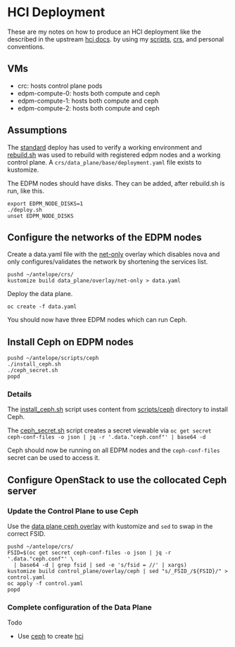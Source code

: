 # HCI Deployment

These are my notes on how to produce an HCI deployment like the
described in the upstream
[hci docs](https://github.com/openstack-k8s-operators/docs/blob/main/hci.md).
by using my [scripts](../scripts), [crs](../crs), and personal
conventions.

## VMs

- crc: hosts control plane pods
- edpm-compute-0: hosts both compute and ceph
- edpm-compute-1: hosts both compute and ceph
- edpm-compute-2: hosts both compute and ceph

## Assumptions

The [standard](standard.md) deploy has used to verify a working
environment and [rebuild.sh](../scripts/rebuild.sh) was used to
rebuild with registered edpm nodes and a working control plane.
A `crs/data_plane/base/deployment.yaml` file exists to kustomize.

The EDPM nodes should have disks. They can be added, after rebuild.sh
is run, like this.
```
export EDPM_NODE_DISKS=1
./deploy.sh
unset EDPM_NODE_DISKS
```

## Configure the networks of the EDPM nodes

Create a data.yaml file with the
[net-only](../crs/data_plane/overlay/net-only)
overlay which disables nova and only configures/validates the network
by shortening the services list.
```
pushd ~/antelope/crs/
kustomize build data_plane/overlay/net-only > data.yaml
```
Deploy the data plane.
```
oc create -f data.yaml
```
You should now have three EDPM nodes which can run Ceph.

## Install Ceph on EDPM nodes

```
pushd ~/antelope/scripts/ceph
./install_ceph.sh
./ceph_secret.sh
popd
```

### Details

The [install_ceph.sh](../scripts/ceph/install_ceph.sh)
script uses content from [scripts/ceph](../scripts/ceph/)
directory to install Ceph.

The [ceph_secret.sh](../scripts/ceph/ceph_secret.sh)
script creates a secret viewable via
`oc get secret ceph-conf-files -o json | jq -r '.data."ceph.conf"' | base64 -d`

Ceph should now be running on all EDPM nodes and the `ceph-conf-files`
secret can be used to access it.

## Configure OpenStack to use the collocated Ceph server

### Update the Control Plane to use Ceph

Use the [data plane ceph overlay](../crs/control_plane/overlay/ceph)
with kustomize and `sed` to swap in the correct FSID.

```
pushd ~/antelope/crs/
FSID=$(oc get secret ceph-conf-files -o json | jq -r '.data."ceph.conf"' \
  | base64 -d | grep fsid | sed -e 's/fsid = //' | xargs)
kustomize build control_plane/overlay/ceph | sed "s/_FSID_/${FSID}/" > control.yaml
oc apply -f control.yaml
popd
```

### Complete configuration of the Data Plane

Todo
- Use [ceph](../crs/data_plane/overlay/ceph) to create [hci](../crs/data_plane/overlay/hci)


